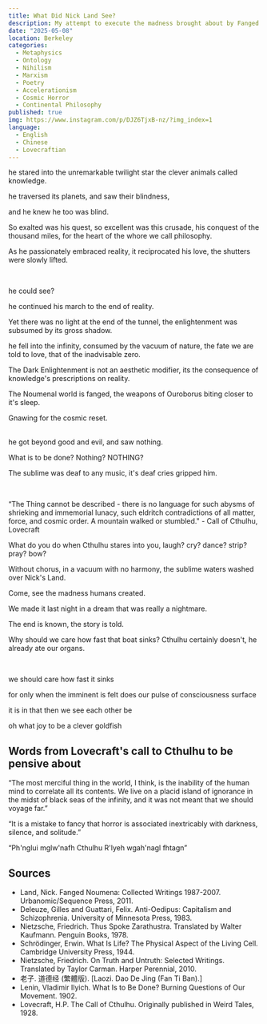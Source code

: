 ```yaml
---
title: What Did Nick Land See?
description: My attempt to execute the madness brought about by Fanged Neuomena. I needed to make this artistic, to try and plug a little more holes.
date: "2025-05-08"
location: Berkeley
categories:
  - Metaphysics
  - Ontology
  - Nihilism
  - Marxism
  - Poetry
  - Accelerationism
  - Cosmic Horror
  - Continental Philosophy
published: true
img: https://www.instagram.com/p/DJZ6TjxB-nz/?img_index=1
language:
  - English
  - Chinese
  - Lovecraftian
---
```


he stared into the unremarkable twilight star the clever animals called knowledge.

he traversed its planets, and saw their blindness,

and he knew he too was blind.

So exalted was his quest, so excellent was this crusade, his conquest of the thousand miles, for the heart of the whore we call philosophy.

As he passionately embraced reality, it reciprocated his love, the shutters were slowly lifted.

<br>

he could see?

he continued his march to the end of reality.

Yet there was no light at the end of the tunnel, the enlightenment was subsumed by its gross shadow.

he fell into the infinity, consumed by the vacuum of nature, the fate we are told to love, that of the inadvisable zero.

The Dark Enlightenment is not an aesthetic modifier, its the consequence of knowledge's prescriptions on reality.

The Noumenal world is fanged, the weapons of Ouroborus biting closer to it's sleep.

Gnawing for the cosmic reset.

<br>
<div class="text-center">
he got beyond good and evil, and saw nothing.

What is to be done? Nothing? <span class="font-bold">NOTHING?</span>

The sublime was deaf to any music, it's deaf cries gripped him.

</div>
<br>

“The Thing cannot be described - there is no language for such abysms of shrieking and immemorial lunacy, such eldritch contradictions of all matter, force, and cosmic order. A mountain walked or stumbled." - Call of Cthulhu, Lovecraft

What do you do when Cthulhu stares into you, laugh? cry? dance? strip? pray? bow?

Without chorus, in a vacuum with no harmony, the sublime waters washed over Nick's Land.

Come, see the madness humans created.

We made it last night in a dream that was really a nightmare.

The end is known, the story is told.

Why should we care how fast that boat sinks? Cthulhu certainly doesn't, he already ate our organs.

<br>

<div class="text-center">

we should care how fast it sinks

for only when the imminent is felt does our pulse of consciousness surface

it is in that then we see each other be

oh what joy to be a clever goldfish

</div>

## Words from Lovecraft's call to Cthulhu to be pensive about

“The most merciful thing in the world, I think, is the inability of the human mind to correlate all its contents. We live on a placid island of ignorance in the midst of black seas of the infinity, and it was not meant that we should voyage far.”

“It is a mistake to fancy that horror is associated inextricably with darkness, silence, and solitude.”

“Ph'nglui mglw'nafh Cthulhu R'lyeh wgah'nagl fhtagn”

## Sources

- Land, Nick. Fanged Noumena: Collected Writings 1987-2007. Urbanomic/Sequence Press, 2011.
- Deleuze, Gilles and Guattari, Felix. Anti-Oedipus: Capitalism and Schizophrenia. University of Minnesota Press, 1983.
- Nietzsche, Friedrich. Thus Spoke Zarathustra. Translated by Walter Kaufmann. Penguin Books, 1978.
- Schrödinger, Erwin. What Is Life? The Physical Aspect of the Living Cell. Cambridge University Press, 1944.
- Nietzsche, Friedrich. On Truth and Untruth: Selected Writings. Translated by Taylor Carman. Harper Perennial, 2010.
- 老子. 道德经 (繁體版). [Laozi. Dao De Jing (Fan Ti Ban).]
- Lenin, Vladimir Ilyich. What Is to Be Done? Burning Questions of Our Movement. 1902.
- Lovecraft, H.P. The Call of Cthulhu. Originally published in Weird Tales, 1928.
